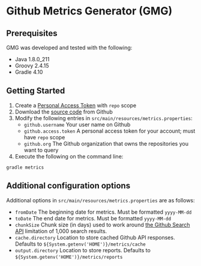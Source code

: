 # Github Metrics Generator (GMG)

## Prerequisites

GMG was developed and tested with the following:
* Java 1.8.0_211
* Groovy 2.4.15
* Gradle 4.10

## Getting Started
1. Create a [Personal Access Token](https://help.github.com/en/enterprise/2.17/user/articles/creating-a-personal-access-token-for-the-command-line) with `repo` scope
2. Download the [source code](https://github.com/herrminer/metrics) from Github
3. Modify the following entries in `src/main/resources/metrics.properties`:
	* `github.username` Your user name on Github
	* `github.access.token` A personal access token for your account; must have `repo` scope
	* `github.org` The Github organization that owns the repositories you want to query
4. Execute the following on the command line:
```
gradle metrics
```

## Additional configuration options
Additional options in `src/main/resources/metrics.properties` are as follows:
* `fromDate` The beginning date for metrics. Must be formatted `yyyy-MM-dd`
* `toDate` The end date for metrics. Must be formatted `yyyy-MM-dd`
* `chunkSize` Chunk size (in days) used to work around [the Github Search API](https://developer.github.com/v3/search/) limitation of 1,000 search results.
* `cache.directory` Location to store cached Github API responses. Defaults to `${System.getenv('HOME')}/metrics/cache`
* `output.directory` Location to store reports. Defaults to `${System.getenv('HOME')}/metrics/reports`
